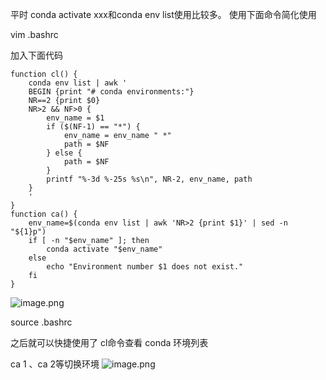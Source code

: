 平时 conda activate xxx和conda env list使用比较多。
使用下面命令简化使用

vim .bashrc

加入下面代码
```shell
function cl() {
    conda env list | awk '
    BEGIN {print "# conda environments:"}
    NR==2 {print $0}
    NR>2 && NF>0 {
        env_name = $1
        if ($(NF-1) == "*") {
            env_name = env_name " *"
            path = $NF
        } else {
            path = $NF
        }
        printf "%-3d %-25s %s\n", NR-2, env_name, path
    }
    '
}
function ca() {
    env_name=$(conda env list | awk 'NR>2 {print $1}' | sed -n "${1}p")
    if [ -n "$env_name" ]; then
        conda activate "$env_name"
    else
        echo "Environment number $1 does not exist."
    fi
}
```
![image.png](https://gitee.com/hxc8/images9/raw/master/img/202409081704488.png)

source .bashrc


之后就可以快捷使用了
cl命令查看 conda 环境列表

ca 1  、ca 2等切换环境
![image.png](https://gitee.com/hxc8/images9/raw/master/img/202409081703730.png)
